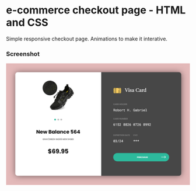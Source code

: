 # e-commerce checkout page - HTML and CSS
Simple responsive checkout page.
Animations to make it interative.
### Screenshot

![](./screenshot.png)
